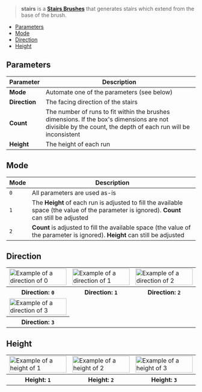 > **stairs** is a **[Stairs Brushes](Stairs-Brushes)** that generates stairs which extend from the base of the brush.

<!-- TOC -->
- [Parameters](#parameters)
- [Mode](#mode)
- [Direction](#direction)
- [Height](#height)

## Parameters

Parameter | Description
--------- | -----------
**Mode** | Automate one of the parameters (see below)
**Direction** | The facing direction of the stairs
**Count** | The number of runs to fit within the brushes dimensions. If the box's dimensions are not divisible by the count, the depth of each run will be inconsistent
**Height** | The height of each run

## Mode

Mode | Description
---- | -----------
`0` |  All parameters are used as-is
`1` |  The **Height** of each run is adjusted to fill the available space (the value of the parameter is ignored). **Count** can still be adjusted
`2` | **Count** is adjusted to fill the available space (the value of the parameter is ignored). **Height** can still be adjusted

## Direction

<!-- SAMPLE stairs_directions 3 -->
<table>
	<tr>
		<td width="33.33%"><img width="100%" src="https://s3.amazonaws.com/misc.lachlanmcdonald.com/magicavoxel-shaders/0.10.3/stairs_direction0.png" alt="Example of a direction of 0"></td>
		<td width="33.33%"><img width="100%" src="https://s3.amazonaws.com/misc.lachlanmcdonald.com/magicavoxel-shaders/0.10.3/stairs_direction1.png" alt="Example of a direction of 1"></td>
		<td width="33.33%"><img width="100%" src="https://s3.amazonaws.com/misc.lachlanmcdonald.com/magicavoxel-shaders/0.10.3/stairs_direction2.png" alt="Example of a direction of 2"></td>
	</tr>
	<tr>
		<th>Direction: <code>0</code></th>
		<th>Direction: <code>1</code></th>
		<th>Direction: <code>2</code></th>
	</tr>
	<tr>
		<td width="33.33%"><img width="100%" src="https://s3.amazonaws.com/misc.lachlanmcdonald.com/magicavoxel-shaders/0.10.3/stairs_direction3.png" alt="Example of a direction of 3"></td>
	</tr>
	<tr>
		<th>Direction: <code>3</code></th>
	</tr>
</table>
<!-- END -->

## Height

<!-- SAMPLE stairs_height 3 -->
<table>
	<tr>
		<td width="33.33%"><img width="100%" src="https://s3.amazonaws.com/misc.lachlanmcdonald.com/magicavoxel-shaders/0.10.3/stairs_height1.png" alt="Example of a height of 1"></td>
		<td width="33.33%"><img width="100%" src="https://s3.amazonaws.com/misc.lachlanmcdonald.com/magicavoxel-shaders/0.10.3/stairs_height2.png" alt="Example of a height of 2"></td>
		<td width="33.33%"><img width="100%" src="https://s3.amazonaws.com/misc.lachlanmcdonald.com/magicavoxel-shaders/0.10.3/stairs_height3.png" alt="Example of a height of 3"></td>
	</tr>
	<tr>
		<th>Height: <code>1</code></th>
		<th>Height: <code>2</code></th>
		<th>Height: <code>3</code></th>
	</tr>
</table>
<!-- END -->

